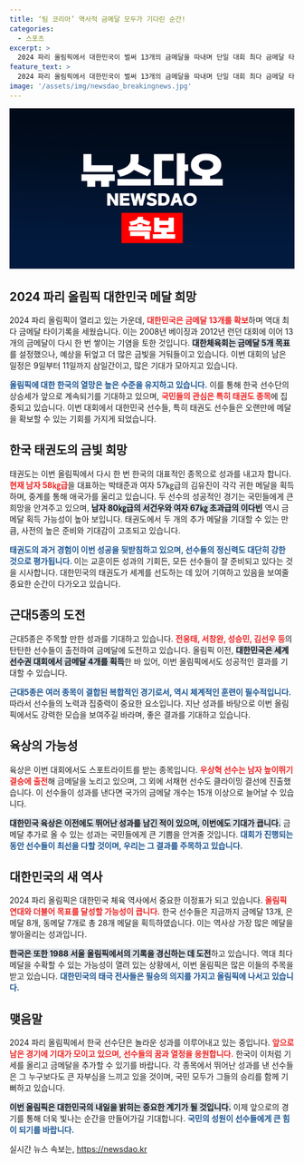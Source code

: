 ```yaml
---
title: ‘팀 코리아’ 역사적 금메달 모두가 기다린 순간!
categories:
  - 스포츠
excerpt: >
  2024 파리 올림픽에서 대한민국이 벌써 13개의 금메달을 따내며 단일 대회 최다 금메달 타이기록을 세웠습니다! 남은 경기에서 태권도와 근대5종에서의 추가 금메달 기대감이 고조되고 있습니다. 14번째 금메달의 주인공은 누가 될까요?
feature_text: >
  2024 파리 올림픽에서 대한민국이 벌써 13개의 금메달을 따내며 단일 대회 최다 금메달 타이기록을 세웠습니다! 남은 경기에서 태권도와 근대5종에서의 추가 금메달 기대감이 고조되고 있습니다. 14번째 금메달의 주인공은 누가 될까요?
image: '/assets/img/newsdao_breakingnews.jpg'
---
```


<p><img src="/assets/img/newsdao_breakingnews.jpg" alt="ranknews 속보" /></p>

<h2 data-ke-size="size26">2024 파리 올림픽 대한민국 메달 희망</h2>

<p data-ke-size="size16"></p>

<p>2024 파리 올림픽이 열리고 있는 가운데, <b><span style="color: #ee2323;">대한민국은 금메달 13개를 확보</span></b>하며 역대 최다 금메달 타이기록을 세웠습니다. 이는 2008년 베이징과 2012년 런던 대회에 이어 13개의 금메달이 다시 한 번 쌓이는 기염을 토한 것입니다. <b><span style="background-color: #21538527;">대한체육회는 금메달 5개 목표</span></b>를 설정했으나, 예상을 뒤엎고 더 많은 금빛을 거둬들이고 있습니다. 이번 대회의 남은 일정은 9일부터 11일까지 삼일간이고, 많은 기대가 모아지고 있습니다. </p>

<p><b><span style="color: #1a5490;">올림픽에 대한 한국의 열망은 높은 수준을 유지하고 있습니다.</span></b> 이를 통해 한국 선수단의 상승세가 앞으로 계속되기를 기대하고 있으며, <b><span style="color: #ee2323;">국민들의 관심은 특히 태권도 종목</span></b>에 집중되고 있습니다. 이번 대회에서 대한민국 선수들, 특히 태권도 선수들은 오랜만에 메달을 확보할 수 있는 기회를 가지게 되었습니다. </p>

<p data-ke-size="size16"></p>

<h2 data-ke-size="size26">한국 태권도의 금빛 희망</h2>

<p data-ke-size="size16"></p>

<p>태권도는 이번 올림픽에서 다시 한 번 한국의 대표적인 종목으로 성과를 내고자 합니다. <b><span style="color: #ee2323;">현재 남자 58㎏급</span></b>을 대표하는 박태준과 여자 57㎏급의 김유진이 각각 귀한 메달을 획득하며, 중계를 통해 애국가를 울리고 있습니다. 두 선수의 성공적인 경기는 국민들에게 큰 희망을 안겨주고 있으며, <b><span style="background-color: #21538527;">남자 80㎏급의 서건우와 여자 67㎏ 초과급의 이다빈</span></b> 역시 금메달 획득 가능성이 높아 보입니다. 태권도에서 두 개의 추가 메달을 기대할 수 있는 만큼, 사전의 높은 준비와 기대감이 고조되고 있습니다. </p>

<p><b><span style="color: #1a5490;">태권도의 과거 경험이 이번 성공을 뒷받침하고 있으며, 선수들의 정신력도 대단히 강한 것으로 평가됩니다. </span></b> 이는 교훈이든 성과의 기회든, 모든 선수들이 잘 준비되고 있다는 것을 시사합니다. 대한민국의 태권도가 세계를 선도하는 데 있어 기여하고 있음을 보여줄 중요한 순간이 다가오고 있습니다.</p>

<p data-ke-size="size16"></p>

<h2 data-ke-size="size26">근대5종의 도전</h2>

<p data-ke-size="size16"></p>

<p>근대5종은 주목할 만한 성과를 기대하고 있습니다. <b><span style="color: #ee2323;">전웅태, 서창완, 성승민, 김선우 등</span></b>의 탄탄한 선수들이 출전하여 금메달에 도전하고 있습니다. 올림픽 이전, <b><span style="background-color: #21538527;">대한민국은 세계선수권 대회에서 금메달 4개를 획득</span></b>한 바 있어, 이번 올림픽에서도 성공적인 결과를 기대할 수 있습니다. </p>

<p><b><span style="color: #1a5490;">근대5종은 여러 종목이 결합된 복합적인 경기로서, 역시 체계적인 훈련이 필수적입니다.</span></b> 따라서 선수들의 노력과 집중력이 중요한 요소입니다. 지난 성과를 바탕으로 이번 올림픽에서도 강력한 모습을 보여주길 바라며, 좋은 결과를 기대하고 있습니다.</p>

<p data-ke-size="size16"></p>

<h2 data-ke-size="size26">육상의 가능성</h2>

<p data-ke-size="size16"></p>

<p>육상은 이번 대회에서도 스포트라이트를 받는 종목입니다. <b><span style="color: #ee2323;">우상혁 선수는 남자 높이뛰기 결승에 출전</span></b>해 금메달을 노리고 있으며, 그 외에 서채현 선수도 클라이밍 결선에 진출했습니다. 이 선수들이 성과를 낸다면 국가의 금메달 개수는 15개 이상으로 늘어날 수 있습니다. </p>

<p><b><span style="background-color: #21538527;">대한민국 육상은 이전에도 뛰어난 성과를 남긴 적이 있으며, 이번에도 기대가 큽니다.</span></b> 금메달 추가로 올 수 있는 성과는 국민들에게 큰 기쁨을 안겨줄 것입니다. <b><span style="color: #1a5490;">대회가 진행되는 동안 선수들이 최선을 다할 것이며, 우리는 그 결과를 주목하고 있습니다.</span></b></p>

<p data-ke-size="size16"></p>

<h2 data-ke-size="size26">대한민국의 새 역사</h2>

<p data-ke-size="size16"></p>

<p>2024 파리 올림픽은 대한민국 체육 역사에서 중요한 이정표가 되고 있습니다. <b><span style="color: #ee2323;">올림픽 연대와 더불어 목표를 달성할 가능성이 큽니다.</span></b> 한국 선수들은 지금까지 금메달 13개, 은메달 8개, 동메달 7개로 총 28개 메달을 획득하였습니다. 이는 역사상 가장 많은 메달을 쌓아올리는 성과입니다. </p>

<p><b><span style="background-color: #21538527;">한국은 또한 1988 서울 올림픽에서의 기록을 경신하는 데 도전</span></b>하고 있습니다. 역대 최다 메달을 수확할 수 있는 가능성이 열려 있는 상황에서, 이번 올림픽은 많은 이들의 주목을 받고 있습니다. <b><span style="color: #1a5490;">대한민국의 태극 전사들은 필승의 의지를 가지고 올림픽에 나서고 있습니다. </span></b></p>

<p data-ke-size="size16"></p>

<h2 data-ke-size="size26">맺음말</h2>

<p data-ke-size="size16"></p>

<p>2024 파리 올림픽에서 한국 선수단은 놀라운 성과를 이루어내고 있는 중입니다. <b><span style="color: #ee2323;">앞으로 남은 경기에 기대가 모이고 있으며, 선수들의 꿈과 열정을 응원합니다.</span></b> 한국이 이처럼 기세를 올리고 금메달을 추가할 수 있기를 바랍니다. 각 종목에서 뛰어난 성과를 낸 선수들은 그 누구보다도 큰 자부심을 느끼고 있을 것이며, 국민 모두가 그들의 승리를 함께 기뻐하고 있습니다. </p>

<p><b><span style="background-color: #21538527;">이번 올림픽은 대한민국의 내일을 밝히는 중요한 계기가 될 것입니다.</span></b> 이제 앞으로의 경기를 통해 더욱 빛나는 순간을 만들어가길 기대합니다. <b><span style="color: #1a5490;">국민의 성원이 선수들에게 큰 힘이 되기를 바랍니다.</span></b></p>
실시간 뉴스 속보는, <a href="https://newsdao.kr" rel="dofollow">https://newsdao.kr</a>


